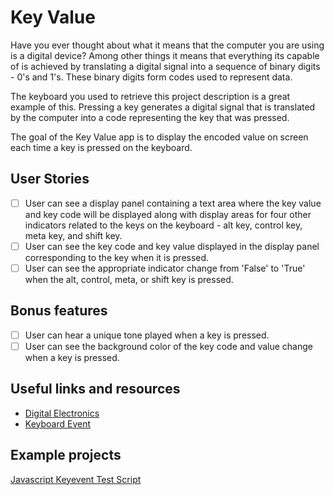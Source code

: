 # Key Value

Have you ever thought about what it means that the computer you are using is
a digital device? Among other things it means that everything its capable of
is achieved by translating a digital signal into a sequence of binary digits - 0's and 1's. These binary digits form codes used to represent data.

The keyboard you used to retrieve this project description is a great example
of this. Pressing a key generates a digital signal that is translated by the
computer into a code representing the key that was pressed.

The goal of the Key Value app is to display the encoded value on screen each
time a key is pressed on the keyboard.

## User Stories

- [ ] User can see a display panel containing a text area where the key value
      and key code will be displayed along with display areas for four other
      indicators related to the keys on the keyboard - alt key, control key,
      meta key, and shift key.
- [ ] User can see the key code and key value displayed in the display panel
      corresponding to the key when it is pressed.
- [ ] User can see the appropriate indicator change from 'False' to 'True'
      when the alt, control, meta, or shift key is pressed.

## Bonus features

- [ ] User can hear a unique tone played when a key is pressed.
- [ ] User can see the background color of the key code and value change when
      a key is pressed.

## Useful links and resources

- [Digital Electronics](https://en.wikipedia.org/wiki/Digital_electronics)
- [Keyboard Event](https://developer.mozilla.org/en-US/docs/Web/API/KeyboardEvent)

## Example projects

[Javascript Keyevent Test Script](https://unixpapa.com/js/testkey.html)
